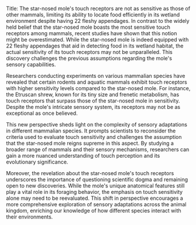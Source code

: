 Title: The star-nosed mole's touch receptors are not as sensitive as those of other mammals, limiting its ability to locate food efficiently in its wetland environment despite having 22 fleshy appendages.
In contrast to the widely held belief that the star-nosed mole boasts the most sensitive touch receptors among mammals, recent studies have shown that this notion might be overestimated. While the star-nosed mole is indeed equipped with 22 fleshy appendages that aid in detecting food in its wetland habitat, the actual sensitivity of its touch receptors may not be unparalleled. This discovery challenges the previous assumptions regarding the mole's sensory capabilities.

Researchers conducting experiments on various mammalian species have revealed that certain rodents and aquatic mammals exhibit touch receptors with higher sensitivity levels compared to the star-nosed mole. For instance, the Etruscan shrew, known for its tiny size and frenetic metabolism, has touch receptors that surpass those of the star-nosed mole in sensitivity. Despite the mole's intricate sensory system, its receptors may not be as exceptional as once believed.

This new perspective sheds light on the complexity of sensory adaptations in different mammalian species. It prompts scientists to reconsider the criteria used to evaluate touch sensitivity and challenges the assumption that the star-nosed mole reigns supreme in this aspect. By studying a broader range of mammals and their sensory mechanisms, researchers can gain a more nuanced understanding of touch perception and its evolutionary significance.

Moreover, the revelation about the star-nosed mole's touch receptors underscores the importance of questioning scientific dogma and remaining open to new discoveries. While the mole's unique anatomical features still play a vital role in its foraging behavior, the emphasis on touch sensitivity alone may need to be reevaluated. This shift in perspective encourages a more comprehensive exploration of sensory adaptations across the animal kingdom, enriching our knowledge of how different species interact with their environments.